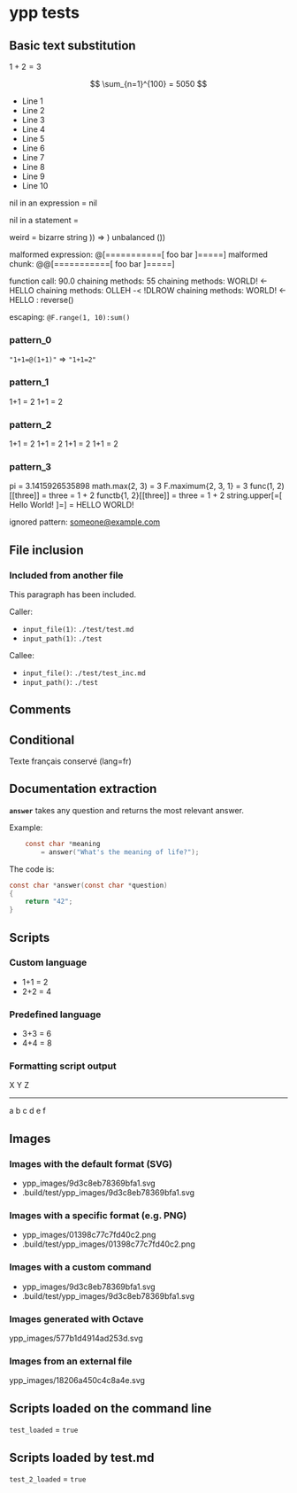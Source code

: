 # ypp tests

## Basic text substitution

$1 + 2 = 3$



$$ \sum_{n=1}^{100} = 5050 $$

- Line 1
- Line 2
- Line 3
- Line 4
- Line 5
- Line 6
- Line 7
- Line 8
- Line 9
- Line 10


nil in an expression = nil

nil in a statement = 



weird = bizarre string )) => ) unbalanced ())

malformed expression: @[===========[ foo bar ]=====]
malformed chunk: @@[===========[ foo bar ]=====]

function call: 90.0
chaining methods: 55
chaining methods: WORLD! <- HELLO
chaining methods: OLLEH -< !DLROW
chaining methods: WORLD! <- HELLO  : reverse()

escaping: `@F.range(1, 10):sum()`

### pattern_0

`"1+1=@(1+1)"` => `"1+1=2"`

### pattern_1

1+1 = 2
1+1 = 2

### pattern_2

1+1 = 2
1+1 = 2
1+1 = 2
1+1 = 2

### pattern_3



pi = 3.1415926535898
math.max(2, 3) = 3
F.maximum{2, 3, 1} = 3
func(1, 2)[[three]] = three = 1 + 2
functb{1, 2}[[three]] = three = 1 + 2
string.upper[=[ Hello World! ]=] = HELLO WORLD!

ignored pattern: someone@example.com

## File inclusion

### Included from another file

This paragraph has been included.

Caller:

-   `input_file(1)`: `./test/test.md`
-   `input_path(1)`: `./test`

Callee:

-   `input_file()`: `./test/test_inc.md`
-   `input_path()`: `./test`


## Comments





## Conditional




Texte français conservé (lang=fr)

## Documentation extraction

**`answer`** takes any question and returns the most relevant answer.

Example:

``` c
    const char *meaning
        = answer("What's the meaning of life?");
```

The code is:

``` c
const char *answer(const char *question)
{
    return "42";
}
```


## Scripts

### Custom language

- 1+1 = 2
- 2+2 = 4

### Predefined language

- 3+3 = 6
- 4+4 = 8

### Formatting script output

  X   Y   Z
  --- --- ---
  a   b   c
  d   e   f


## Images



### Images with the default format (SVG)

- ypp_images/9d3c8eb78369bfa1.svg
- .build/test/ypp_images/9d3c8eb78369bfa1.svg


### Images with a specific format (e.g. PNG)

- ypp_images/01398c77c7fd40c2.png
- .build/test/ypp_images/01398c77c7fd40c2.png


### Images with a custom command

- ypp_images/9d3c8eb78369bfa1.svg
- .build/test/ypp_images/9d3c8eb78369bfa1.svg


### Images generated with Octave

ypp_images/577b1d4914ad253d.svg

### Images from an external file

ypp_images/18206a450c4c8a4e.svg

## Scripts loaded on the command line

`test_loaded` = `true`

## Scripts loaded by test.md



`test_2_loaded` = `true`

